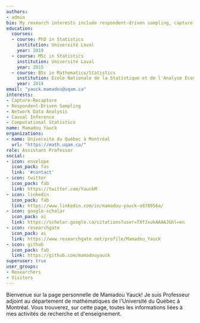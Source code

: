 ```yaml
---
authors:
- admin
bio: My research interests include respondent-driven sampling, capture-recapture methods, statistical network data analysis, causal inference and computational statistics.
education:
  courses:
  - course: PhD in Statistics
    institution: Université Laval
    year: 2019
  - course: MSc in Statistics
    institution: Université Laval
    year: 2015
  - course: BSc in Mathematics/Statistics
    institution: Ecole Nationale de la Statistique et de l'Analyse Economique
    year: 2014
email: "yauck.mamadou@uqam.ca"
interests:
- Capture-Recapture
- Respondent-Driven Sampling
- Network Data Analysis
- Causal Inference
- Computational Statistics
name: Mamadou Yauck
organizations:
- name: Université du Québec à Montréal
  url: "https://math.uqam.ca/"
role: Assistant Professor
social:
- icon: envelope
  icon_pack: fas
  link: '#contact'
- icon: twitter
  icon_pack: fab
  link: https://twitter.com/YauckM
- icon: linkedin
  icon_pack: fab
  link: https://www.linkedin.com/in/mamadou-yauck-a878956a/
- icon: google-scholar
  icon_pack: ai
  link: https://scholar.google.ca/citations?user=TXfJxukAAAAJ&hl=en
- icon: researchgate
  icon_pack: ai
  link: https://www.researchgate.net/profile/Mamadou_Yauck
- icon: github
  icon_pack: fab
  link: https://github.com/mamadouyauck
superuser: true
user_groups:
- Researchers
- Visitors
---
```


Bienvenue sur la page personnelle de Mamadou Yauck! Je suis Professeur adjoint au département de mathématiques de l'Université du Québec à Montréal. Vous trouverez, sur cette page, toutes les informations liées à mes activités de recherche et d'enseignement. 